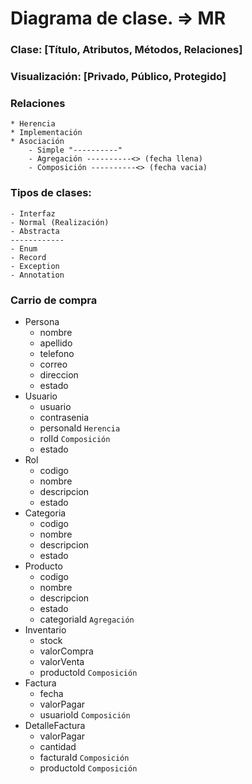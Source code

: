 # Diagrama de clase. => MR

### Clase: [Título, Atributos, Métodos, Relaciones]

### Visualización: [Privado, Público, Protegido]

### Relaciones
    * Herencia
    * Implementación
    * Asociación 
        - Simple "----------"
        - Agregación ----------<> (fecha llena)
        - Composición ----------<> (fecha vacia)

### Tipos de clases: 
    - Interfaz
    - Normal (Realización)
    - Abstracta
    ------------
    - Enum
    - Record
    - Exception
    - Annotation

### Carrio de compra

- Persona
    - nombre
    - apellido
    - telefono
    - correo
    - direccion
    - estado
- Usuario
    - usuario
    - contrasenia
    - personaId `Herencia`
    - rolId `Composición`
    - estado
- Rol
    - codigo
    - nombre
    - descripcion
    - estado
- Categoria
     - codigo
    - nombre
    - descripcion
    - estado
- Producto
    - codigo
    - nombre
    - descripcion
    - estado
    - categoriaId `Agregación`
- Inventario
    - stock
    - valorCompra
    - valorVenta
    - productoId `Composición`
- Factura
    - fecha
    - valorPagar
    - usuarioId `Composición`
- DetalleFactura
    - valorPagar
    - cantidad
    - facturaId `Composición`
    - productoId `Composición`

